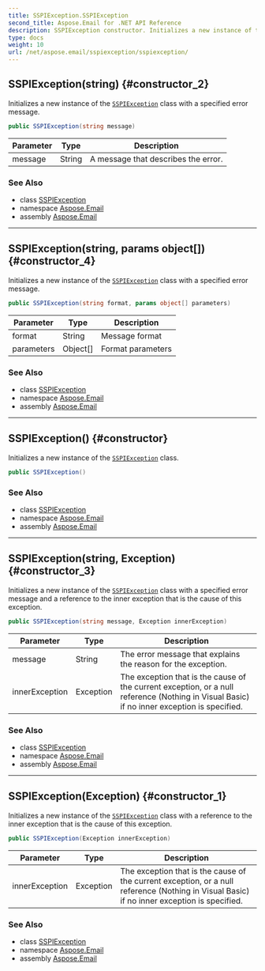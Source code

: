 ```yaml
---
title: SSPIException.SSPIException
second_title: Aspose.Email for .NET API Reference
description: SSPIException constructor. Initializes a new instance of the SSPIException class with a specified error message
type: docs
weight: 10
url: /net/aspose.email/sspiexception/sspiexception/
---
```

## SSPIException(string) {#constructor_2}

Initializes a new instance of the [`SSPIException`](../) class with a specified error message.

```csharp
public SSPIException(string message)
```

| Parameter | Type | Description |
| --- | --- | --- |
| message | String | A message that describes the error. |

### See Also

* class [SSPIException](../)
* namespace [Aspose.Email](../../sspiexception/)
* assembly [Aspose.Email](../../../)

---

## SSPIException(string, params object[]) {#constructor_4}

Initializes a new instance of the [`SSPIException`](../) class with a specified error message.

```csharp
public SSPIException(string format, params object[] parameters)
```

| Parameter | Type | Description |
| --- | --- | --- |
| format | String | Message format |
| parameters | Object[] | Format parameters |

### See Also

* class [SSPIException](../)
* namespace [Aspose.Email](../../sspiexception/)
* assembly [Aspose.Email](../../../)

---

## SSPIException() {#constructor}

Initializes a new instance of the [`SSPIException`](../) class.

```csharp
public SSPIException()
```

### See Also

* class [SSPIException](../)
* namespace [Aspose.Email](../../sspiexception/)
* assembly [Aspose.Email](../../../)

---

## SSPIException(string, Exception) {#constructor_3}

Initializes a new instance of the [`SSPIException`](../) class with a specified error message and a reference to the inner exception that is the cause of this exception.

```csharp
public SSPIException(string message, Exception innerException)
```

| Parameter | Type | Description |
| --- | --- | --- |
| message | String | The error message that explains the reason for the exception. |
| innerException | Exception | The exception that is the cause of the current exception, or a null reference (Nothing in Visual Basic) if no inner exception is specified. |

### See Also

* class [SSPIException](../)
* namespace [Aspose.Email](../../sspiexception/)
* assembly [Aspose.Email](../../../)

---

## SSPIException(Exception) {#constructor_1}

Initializes a new instance of the [`SSPIException`](../) class with a reference to the inner exception that is the cause of this exception.

```csharp
public SSPIException(Exception innerException)
```

| Parameter | Type | Description |
| --- | --- | --- |
| innerException | Exception | The exception that is the cause of the current exception, or a null reference (Nothing in Visual Basic) if no inner exception is specified. |

### See Also

* class [SSPIException](../)
* namespace [Aspose.Email](../../sspiexception/)
* assembly [Aspose.Email](../../../)


